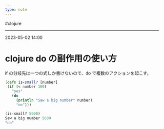 ```yaml
---
type: note
---
```


#clojure 

---
2023-05-02  14:00

# clojure  do の副作用の使い方

if の分岐先は一つの式しか書けないので、do で複数のアクションを起こす。

```clojure
(defn is-small? [number]
 (if (< number 100)
   "yes"
   (do
     (println "Saw a big number" number)
     "no")))
```

```clojure
(is-small? 5000)
Saw a big number 5000
"no"
```

